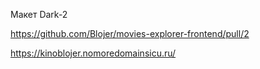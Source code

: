 Макет Dark-2

https://github.com/Blojer/movies-explorer-frontend/pull/2

https://kinoblojer.nomoredomainsicu.ru/
